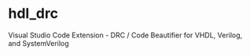 # hdl_drc
Visual Studio Code Extension - DRC / Code Beautifier for VHDL, Verilog, and SystemVerilog
